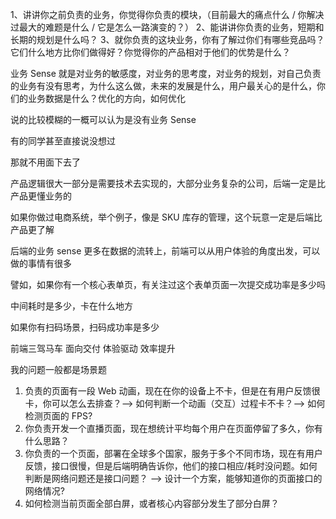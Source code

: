 1、讲讲你之前负责的业务，你觉得你负责的模块，（目前最大的痛点什么 / 你解决过最大的难题是什么 / 它是怎么一路演变的？）
2、能讲讲你负责的业务，短期和长期的规划是什么吗？
3、就你负责的这块业务，你有了解过你们有哪些竞品吗？它们什么地方比你们做得好？你觉得你的产品相对于他们的优势是什么？


业务 Sense 就是对业务的敏感度，对业务的思考度，对业务的规划，对自己负责的业务有没有思考，为什么这么做，未来的发展是什么，用户最关心的是什么，你们的业务数据是什么？优化的方向，如何优化

说的比较模糊的一概可以认为是没有业务 Sense

有的同学甚至直接说没想过

那就不用面下去了

产品逻辑很大一部分是需要技术去实现的，大部分业务复杂的公司，后端一定是比产品更懂业务的

如果你做过电商系统，举个例子，像是 SKU 库存的管理，这个玩意一定是后端比产品更了解


后端的业务 sense 更多在数据的流转上，前端可以从用户体验的角度出发，可以做的事情有很多

譬如，如果你有一个核心表单页，有关注过这个表单页面一次提交成功率是多少吗

中间耗时是多少，卡在什么地方

如果你有扫码场景，扫码成功率是多少


前端三驾马车
面向交付 体验驱动 效率提升


我的问题一般都是场景题
1. 负责的页面有一段 Web 动画，现在在你的设备上不卡，但是在有用户反馈很卡，你可以怎么去排查？--> 如何判断一个动画（交互）过程卡不卡？--> 如何检测页面的 FPS?
2. 你负责开发一个直播页面，现在想统计平均每个用户在页面停留了多久，你有什么思路？
3. 你负责的一个页面，部署在全球多个国家，服务于多个不同市场，现在有用户反馈，接口很慢，但是后端明确告诉你，他们的接口相应/耗时没问题。如何判断是网络问题还是接口问题？ --> 设计一个方案，能够知道你的页面接口的网络情况?
4. 如何检测当前页面全部白屏，或者核心内容部分发生了部分白屏？